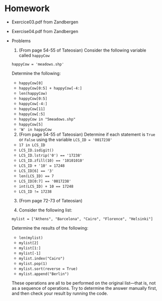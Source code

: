 # Homework

- Exercice03.pdf from Zandbergen
- Exercise04.pdf from Zandbergen

- Problems
  1. (From page 54-55 of Tateosian) Consider the following variable called ```happyCow```
  
  ```happyCow = 'meadows.shp'```
  
  Determine the following:
    - ```happyCow[0]```
    - ```happyCow[0:5] + happyCow[-4:]```
    - ```len(happyCow)```
    - ```happyCow[0:5]```
    - ```happyCow[-4:]```
    - ```happyCow[11]```
    - ```happyCow[:5]```
    - ```happyCow in "5meadows.shp"```
    - ```happyCow[5]```
    - ```'W' in happyCow```
  
  2. (From page 54-55 of Tateosian) Determine if each statement is ```True``` or ```False``` using the variable ```LCS_ID = '0017238'```
    - ```17 in LCS_ID``` 
    - ```LCS_ID.isdigit()```
    - ```LCS_ID.lstrip('0') == '17238'```
    - ```LCS_ID.zfill(10) == '10101010'```
    - ```LCS_ID + '10' = 17248```
    - ```LCS_ID[6] == '3'```
    - ```len(LCS_ID) == 7```
    - ```LCS_ID[0:7] == '0017238'```
    - ```int(LCS_ID) + 10 == 17248```
    - ```LCS_ID != 17238```
  
  3. (From page 72-73 of Tateosian)
  
  4. Consider the following list:
  
  ```mylist = ["Athens", "Barcelona", "Cairo", "Florence", "Helsinki"]```
  
  Determine the results of the following:
    - ```len(mylist)```
    - ```mylist[2]```
    - ```mylist[1:]```
    - ```mylist[-1]```
    - ```mylist.index("Cairo")```
    - ```mylist.pop(1)```
    - ```mylist.sort(reverse = True)```
    - ```mylist.append("Berlin")```
    
  These operations are all to be performed on the original list—that is, not
  as a sequence of operations. Try to determine the answer manually first,
  and then check your result by running the code.
  
